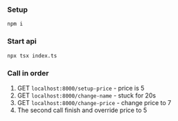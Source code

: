 ### Setup
`npm i`

### Start api
`npx tsx index.ts`

### Call in order

1. GET `localhost:8000/setup-price` - price is 5
2. GET `localhost:8000/change-name` - stuck for 20s
3. GET `localhost:8000/change-price` - change price to 7
4. The second call finish and override price to 5